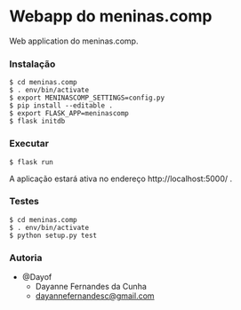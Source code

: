 Webapp do meninas.comp
=============

Web application do meninas.comp.

### Instalação
```
$ cd meninas.comp
$ . env/bin/activate
$ export MENINASCOMP_SETTINGS=config.py
$ pip install --editable .
$ export FLASK_APP=meninascomp
$ flask initdb
```

### Executar
```
$ flask run
```

A aplicação estará ativa no endereço http://localhost:5000/ .

### Testes
```
$ cd meninas.comp
$ . env/bin/activate
$ python setup.py test
```

### Autoria
- @Dayof
	- Dayanne Fernandes da Cunha
	- dayannefernandesc@gmail.com
